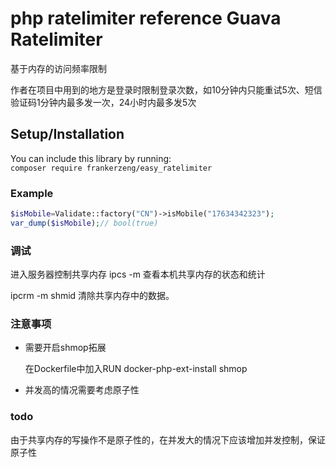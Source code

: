 # php ratelimiter reference Guava Ratelimiter 
基于内存的访问频率限制

作者在项目中用到的地方是登录时限制登录次数，如10分钟内只能重试5次、短信验证码1分钟内最多发一次，24小时内最多发5次

## Setup/Installation
You can include this library by running:  
`composer require frankerzeng/easy_ratelimiter`

### Example
```php
$isMobile=Validate::factory("CN")->isMobile("17634342323");
var_dump($isMobile);// bool(true)
```

### 调试
进入服务器控制共享内存
ipcs -m 查看本机共享内存的状态和统计

ipcrm -m shmid 清除共享内存中的数据。

### 注意事项
- 需要开启shmop拓展

    在Dockerfile中加入RUN docker-php-ext-install shmop
- 并发高的情况需要考虑原子性
    

### todo
由于共享内存的写操作不是原子性的，在并发大的情况下应该增加并发控制，保证原子性